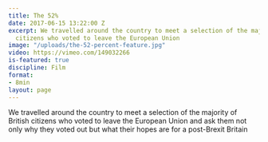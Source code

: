 ```yaml
---
title: The 52%
date: 2017-06-15 13:22:00 Z
excerpt: We travelled around the country to meet a selection of the majority of British
  citizens who voted to leave the European Union
image: "/uploads/the-52-percent-feature.jpg"
video: https://vimeo.com/149032266
is-featured: true
discipline: Film
format:
- 8min
layout: page
---
```


We travelled around the country to meet a selection of the majority of British citizens who voted to leave the European Union and ask them not only why they voted out but what their hopes are for a post-Brexit Britain